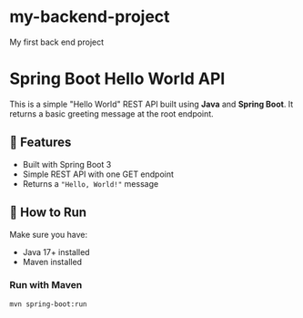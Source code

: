 # my-backend-project
My first back end project
# Spring Boot Hello World API

This is a simple "Hello World" REST API built using **Java** and **Spring Boot**. It returns a basic greeting message at the root endpoint.

## 📌 Features

- Built with Spring Boot 3
- Simple REST API with one GET endpoint
- Returns a `"Hello, World!"` message

## 🚀 How to Run

Make sure you have:
- Java 17+ installed
- Maven installed

### Run with Maven

```bash
mvn spring-boot:run
